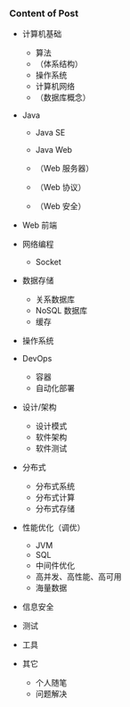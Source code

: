 ###  Content of Post

- 计算机基础
  - 算法
  - （体系结构）
  - 操作系统
  - 计算机网络
  - （数据库概念）
  
- Java
  - Java SE
  - Java Web
  
  - （Web 服务器）
  - （Web 协议）
  - （Web 安全）
  
- Web 前端

- 网络编程
  
  - Socket
  
- 数据存储
  - 关系数据库
  - NoSQL 数据库
  - 缓存
  
- 操作系统

- DevOps
  - 容器
  - 自动化部署
  
- 设计/架构
  - 设计模式
  - 软件架构
  - 软件测试
  
- 分布式
  - 分布式系统
  - 分布式计算
  - 分布式存储
  
- 性能优化（调优）
  - JVM
  - SQL
  - 中间件优化
  - 高并发、高性能、高可用
  - 海量数据
  
- 信息安全

- 测试

- 工具

- 其它

  - 个人随笔
  - 问题解决